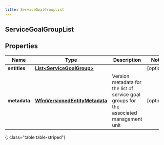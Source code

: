 ```yaml
---
title: ServiceGoalGroupList
---
```

## ServiceGoalGroupList


## Properties

| Name | Type | Description | Notes |
| ------------ | ------------- | ------------- | ------------- |
| **entities** | [**List&lt;ServiceGoalGroup&gt;**](ServiceGoalGroup.html) |  |  [optional] |
| **metadata** | [**WfmVersionedEntityMetadata**](WfmVersionedEntityMetadata.html) | Version metadata for the list of service goal groups for the associated management unit |  [optional] |
{: class="table table-striped"}



